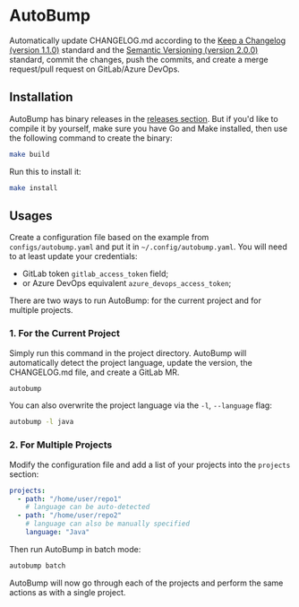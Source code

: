 # AutoBump

Automatically update CHANGELOG.md according to the [Keep a Changelog (version 1.1.0)](https://keepachangelog.com/en/1.1.0/) standard and the [Semantic Versioning (version 2.0.0)](https://semver.org/spec/v2.0.0.html) standard,
commit the changes, push the commits, and create a merge request/pull request on GitLab/Azure DevOps.

## Installation

AutoBump has binary releases in the [releases section](https://github.com/rios0rios0/autobump/releases).
But if you'd like to compile it by yourself, make sure you have Go and Make installed, then use the following command to create the binary:

```bash
make build
```

Run this to install it:

```bash
make install
```

## Usages

Create a configuration file based on the example from `configs/autobump.yaml` and put it in `~/.config/autobump.yaml`.
You will need to at least update your credentials:
- GitLab token `gitlab_access_token` field;
- or Azure DevOps equivalent `azure_devops_access_token`;

There are two ways to run AutoBump: for the current project and for multiple projects.

### 1. For the Current Project

Simply run this command in the project directory. AutoBump will automatically detect the project language, update the version, the CHANGELOG.md file, and create a GitLab MR.

```bash
autobump
```

You can also overwrite the project language via the `-l`, `--language` flag:

```bash
autobump -l java
```

### 2. For Multiple Projects

Modify the configuration file and add a list of your projects into the `projects` section:

```yaml
projects:
  - path: "/home/user/repo1"
    # language can be auto-detected
  - path: "/home/user/repo2"
    # language can also be manually specified
    language: "Java"
```

Then run AutoBump in batch mode:

```bash
autobump batch
```

AutoBump will now go through each of the projects and perform the same actions as with a single project.
